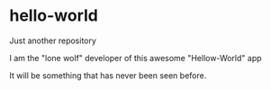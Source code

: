 # hello-world
Just another repository

I am the "lone wolf" developer of this awesome "Hellow-World" app

It will be something that has never been seen before.
